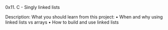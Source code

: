 0x11. C - Singly linked lists

Description:
What you should learn from this project:
•	When and why using linked lists vs arrays
•	How to build and use linked lists
